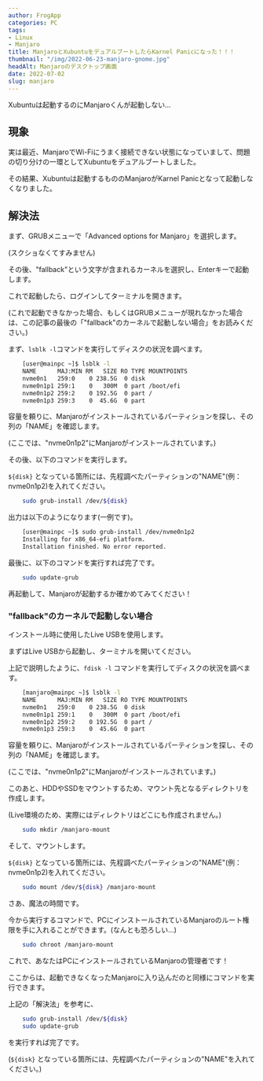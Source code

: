 ```yaml
---
author: FrogApp
categories: PC
tags:
- Linux
- Manjaro
title: ManjaroとXubuntuをデュアルブートしたらKarnel Panicになった！！！
thumbnail: "/img/2022-06-23-manjaro-gnome.jpg"
headAlt: Manjaroのデスクトップ画面
date: 2022-07-02
slug: manjaro
---
```


Xubuntuは起動するのにManjaroくんが起動しない…

## 現象

実は最近、ManjaroでWi-Fiにうまく接続できない状態になっていまして、問題の切り分けの一環としてXubuntuをデュアルブートしました。

その結果、Xubuntuは起動するもののManjaroがKarnel Panicとなって起動しなくなりました。

## 解決法

まず、GRUBメニューで「Advanced options for Manjaro」を選択します。

(スクショなくてすみません)

その後、"fallback"という文字が含まれるカーネルを選択し、Enterキーで起動します。

これで起動したら、ログインしてターミナルを開きます。

(これで起動できなかった場合、もしくはGRUBメニューが現れなかった場合は、この記事の最後の「"fallback"のカーネルで起動しない場合」をお読みください。)

まず、`lsblk -l`コマンドを実行してディスクの状況を調べます。

```bash
    [user@mainpc ~]$ lsblk -l
    NAME      MAJ:MIN RM   SIZE RO TYPE MOUNTPOINTS
    nvme0n1   259:0    0 238.5G  0 disk
    nvme0n1p1 259:1    0   300M  0 part /boot/efi
    nvme0n1p2 259:2    0 192.5G  0 part /
    nvme0n1p3 259:3    0  45.6G  0 part
```

容量を頼りに、Manjaroがインストールされているパーティションを探し、その列の「NAME」を確認します。

(ここでは、"nvme0n1p2"にManjaroがインストールされています。)

その後、以下のコマンドを実行します。

`${disk}` となっている箇所には、先程調べたパーティションの"NAME"(例：nvme0n1p2)を入れてください。

```bash
    sudo grub-install /dev/${disk}
```

出力は以下のようになります(一例です)。

```bash
    [user@mainpc ~]$ sudo grub-install /dev/nvme0n1p2
    Installing for x86_64-efi platform.
    Installation finished. No error reported.
```

最後に、以下のコマンドを実行すれば完了です。

```bash
    sudo update-grub
```

再起動して、Manjaroが起動するか確かめてみてください！

### "fallback"のカーネルで起動しない場合

インストール時に使用したLive USBを使用します。

まずはLive USBから起動し、ターミナルを開いてください。

上記で説明したように、`fdisk -l` コマンドを実行してディスクの状況を調べます。

```bash
    [manjaro@mainpc ~]$ lsblk -l
    NAME      MAJ:MIN RM   SIZE RO TYPE MOUNTPOINTS
    nvme0n1   259:0    0 238.5G  0 disk
    nvme0n1p1 259:1    0   300M  0 part /boot/efi
    nvme0n1p2 259:2    0 192.5G  0 part /
    nvme0n1p3 259:3    0  45.6G  0 part
```

容量を頼りに、Manjaroがインストールされているパーティションを探し、その列の「NAME」を確認します。

(ここでは、"nvme0n1p2"にManjaroがインストールされています。)

このあと、HDDやSSDをマウントするため、マウント先となるディレクトリを作成します。

(Live環境のため、実際にはディレクトリはどこにも作成されません。)

```bash
    sudo mkdir /manjaro-mount
```

そして、マウントします。

`${disk}` となっている箇所には、先程調べたパーティションの"NAME"(例：nvme0n1p2)を入れてください。

```bash
    sudo mount /dev/${disk} /manjaro-mount
```

さあ、魔法の時間です。

今から実行するコマンドで、PCにインストールされているManjaroのルート権限を手に入れることができます。(なんとも恐ろしい…)

```bash
    sudo chroot /manjaro-mount
```

これで、あなたはPCにインストールされているManjaroの管理者です！

ここからは、起動できなくなったManjaroに入り込んだのと同様にコマンドを実行できます。

上記の「解決法」を参考に、

```bash
    sudo grub-install /dev/${disk}
    sudo update-grub
```

を実行すれば完了です。

(`${disk}` となっている箇所には、先程調べたパーティションの"NAME"を入れてください。)
